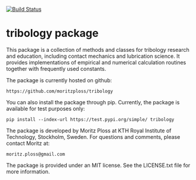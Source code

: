 [![Build Status](https://travis-ci.org/moritzploss/tribology.png)](https://travis-ci.org/moritzploss/tribology)

# tribology package
This package is a collection of methods and classes for tribology
research and education, including contact mechanics and lubrication
science. It provides implementations of empirical and numerical
calculation routines together with frequently used constants.

The package is currently hosted on github:

    https://github.com/moritzploss/tribology

You can also install the package through pip. Currently, the package
is available for test purposes only:

    pip install --index-url https://test.pypi.org/simple/ tribology

The package is developed by Moritz Ploss at KTH Royal
Institute of Technology, Stockholm, Sweden. For questions and comments,
please contact Moritz at:

    moritz.ploss@gmail.com

The package is provided under an MIT license. See the LICENSE.txt file
for more information.